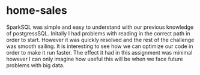 # home-sales

SparkSQL was simple and easy to understand with our previous knowledge of postgressSQL.
Initally I had problems with reading in the correct path in order to start.
However it was quickly resolved and the rest of the challenge was smooth sailing.
It is interesting to see how we can optimize our code in order to make it run faster.
The effect it had in this assignment was minimal however I can only imagine how useful this will be when we face future problems with big data.
